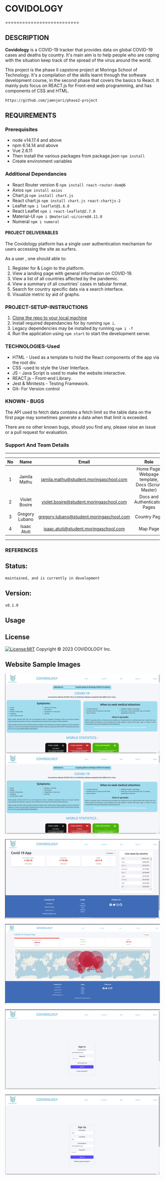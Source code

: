 # COVIDOLOGY
==========================

## DESCRIPTION
**Covidology** is a COVID-19 tracker that provides data on global COVID-19 cases and deaths by country. It's main aim is to help people who are coping with the situation keep track of the spread of the virus around the world.

This project is the phase II capstone project at Moringa School of Technology. It's a compilation of the skills learnt through the software development course, in the second phase that covers the basics to React. It mainly puts focus on REACT.js for Front-end web programming, and has components of CSS and HTML.

```
https://github.com/jamnjeri/phase2-project
```

## REQUIREMENTS
### Prerequisites
* node v14.17.4 and above
* npm 6.14.14 and above
* Vue 2.6.11
* Then install the various packages from package.json `npm install`
* Create environment variables

### Additional Dependancies
* React Router version 6 `npm install react-router-dom@6`
* Axios  `npm install axios`
* Chart.js  `npm install chart.js`
* React chart.js  `npm install chart.js react-chartjs-2`
* Leaflet  `npm i leaflet@1.6.0`
* React Leaflet  `npm i react-leaflet@2.7.0`
* Material-UI  `npm i @material-ui/core@4.11.0`
* Numeral `npm i numeral`


#### PROJECT DELIVERABLES
The Covidology platform has a single user authentication mechanism for users accessing the site as surfers.

As a user , one should able to:
1. Register for & Login to the platform.
2. View a landing page with general information on COVID-19.
3. View a list of all countries affected by the pandemic.
4. View a summary of all countries' cases in tabular format.
5. Search for country specific data via a search interface.
6. Visualize metric by aid of graphs.


### PROJECT-SETUP-INSTRUCTIONS
1. [Clone the repo to your local machine](https://github.com/jamnjeri/phase2-project.git)
2. Install required dependancies for by running `npm i`.
3. Legacy dependencies may be installed by running `npm i -f`
4. Run the application using  `npm start` to start the development server.


### TECHNOLOGIES-Used
- HTML - Used as a template to hold the React components of the app via the root div. <br/>
- CSS -used to style the User Interface. <br/>
- JS - Java Script is used to make the website interactive. <br/>
- REACT.js - Front-end Library. <br/>
- ​Jest & Minitests - Testing Framework. <br/>
- Git- For Version control


### KNOWN - BUGS
The API used to fetch data contains a fetch limit so the table data on the first page may sometimes generate a data when that limit is exceeded.

There are no other known bugs, should you find any, please raise an issue or a pull request for evaluation.


### Support And Team Details
---
| No  |      Name      |                  Email                   |     Role        |
| :-: | :------------: | :--------------------------------------: | :-----------:   |
|  1  | Jamila Mathu   | jamila.mathu@student.moringaschool.com    | Home Page, Webpage template, Docs (Scrum Master)|
|  2  |  Violet Bosire |  violet.bosire@student.moringaschool.com |  Docs and Authentication Pages |
|  3  | Gregory Lubano | gregory.lubano@student.moringaschool.com | Country Page      |
|  4  | Isaac Atuti    | isaac.atuti@student.moringaschool.com    | Map Page |
---

### REFERENCES

## Status:
    maintained, and is currently in development

## Version:
    v0.1.0
    
## Usage

## License

[![License:MIT](https://img.shields.io/badge/License-MIT-yellow.svg)](https://opensource.org/licenses/MIT)
Copyright © 2023 COVIDOLOGY Inc.


## Website Sample Images
![Home Screen](./src/assets/HomePage1.png)
![Home Screen](./src/assets/HomePage1.png)


![Country Page](./src/assets/CountriesPage.png)


![Maps Page](./src/assets/MapPage.png)


![LogIn Page](./src/assets/SignInPage.png)


![SignUp Page](./src/assets/SignUpPage.png)